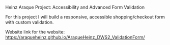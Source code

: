 Heinz Araque
Project: Accessibility and Advanced Form Validation

For this project I will build a responsive, accessible shopping/checkout form with custom validation. 

Website link for the website:
https://araqueheinz.github.io/AraqueHeinz_DWS2_ValidationForm/
